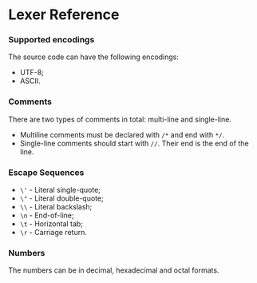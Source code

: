  # Lexer Reference

### Supported encodings

The source code can have the following encodings:

- UTF-8;
- ASCII.

### Comments

There are two types of comments in total: multi-line and single-line.


- Multiline comments must be declared with `/*` and end with `*/`.
- Single-line comments should start with `//`. Their end is the end of the line.

### Escape Sequences

- `\'` - Literal single-quote;
- `\"` - Literal double-quote;
- `\\` - Literal backslash;
- `\n` - End-of-line;
- `\t` - Horizontal tab;
- `\r` - Carriage return.

### Numbers

The numbers can be in decimal, hexadecimal and octal formats.

